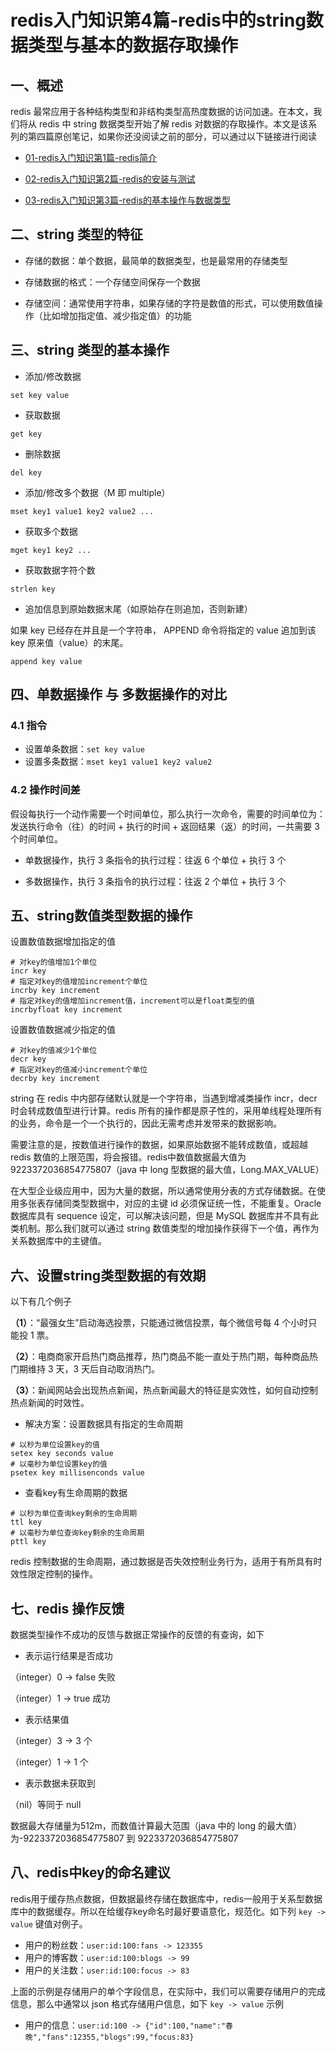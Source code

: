 # redis入门知识第4篇-redis中的string数据类型与基本的数据存取操作

## 一、概述

redis 最常应用于各种结构类型和非结构类型高热度数据的访问加速。在本文，我们将从 redis 中 string 数据类型开始了解 redis 对数据的存取操作。本文是该系列的第四篇原创笔记，如果你还没阅读之前的部分，可以通过以下链接进行阅读

- [01-redis入门知识第1篇-redis简介](https://blog.jkdev.cn/index.php/archives/447/)

- [02-redis入门知识第2篇-redis的安装与测试](https://blog.jkdev.cn/index.php/archives/454/)

- [03-redis入门知识第3篇-redis的基本操作与数据类型](https://blog.jkdev.cn/index.php/archives/455/)

## 二、string 类型的特征

- 存储的数据：单个数据，最简单的数据类型，也是最常用的存储类型

- 存储数据的格式：一个存储空间保存一个数据

- 存储空间：通常使用字符串，如果存储的字符是数值的形式，可以使用数值操作（比如增加指定值、减少指定值）的功能

## 三、string 类型的基本操作

- 添加/修改数据

```shell
set key value
```

- 获取数据

```shell
get key
```

- 删除数据

```shell
del key
```

- 添加/修改多个数据（M 即 multiple）

```shell
mset key1 value1 key2 value2 ...
```

- 获取多个数据

```shell
mget key1 key2 ...
```

- 获取数据字符个数

```shell
strlen key
```

- 追加信息到原始数据末尾（如原始存在则追加，否则新建）

如果 key 已经存在并且是一个字符串， APPEND 命令将指定的 value 追加到该 key 原来值（value）的末尾。

```shell
append key value
```

## 四、单数据操作 与 多数据操作的对比

### 4.1 指令

- 设置单条数据：`set key value`
- 设置多条数据：`mset key1 value1 key2 value2`

### 4.2 操作时间差

假设每执行一个动作需要一个时间单位，那么执行一次命令，需要的时间单位为：发送执行命令（往）的时间 + 执行的时间 + 返回结果（返）的时间，一共需要 3 个时间单位。

- 单数据操作，执行 3 条指令的执行过程：往返 6 个单位 + 执行 3 个

- 多数据操作，执行 3 条指令的执行过程：往返 2 个单位 + 执行 3 个

## 五、string数值类型数据的操作

设置数值数据增加指定的值

```shell
# 对key的值增加1个单位
incr key
# 指定对key的值增加increment个单位
incrby key increment
# 指定对key的值增加increment值，increment可以是float类型的值
incrbyfloat key increment
```

设置数值数据减少指定的值

```shell
# 对key的值减少1个单位
decr key
# 指定对key的值减小increment个单位
decrby key increment
```

string 在 redis 中内部存储默认就是一个字符串，当遇到增减类操作 incr，decr 时会转成数值型进行计算。redis 所有的操作都是原子性的，采用单线程处理所有的业务，命令是一个一个执行的，因此无需考虑并发带来的数据影响。

需要注意的是，按数值进行操作的数据，如果原始数据不能转成数值，或超越 redis 数值的上限范围，将会报错。redis中数值数据最大值为 9223372036854775807（java 中 long 型数据的最大值，Long.MAX_VALUE）

在大型企业级应用中，因为大量的数据，所以通常使用分表的方式存储数据。在使用多张表存储同类型数据中，对应的主键 id 必须保证统一性，不能重复。Oracle 数据库具有 sequence 设定，可以解决该问题，但是 MySQL 数据库并不具有此类机制。那么我们就可以通过 string 数值类型的增加操作获得下一个值，再作为关系数据库中的主键值。

## 六、设置string类型数据的有效期

以下有几个例子

**（1）**：“最强女生”启动海选投票，只能通过微信投票，每个微信号每 4 个小时只能投 1 票。

**（2）**：电商商家开启热门商品推荐，热门商品不能一直处于热门期，每种商品热门期维持 3 天，3 天后自动取消热门。

**（3）**：新闻网站会出现热点新闻，热点新闻最大的特征是实效性，如何自动控制热点新闻的时效性。

- 解决方案：设置数据具有指定的生命周期

```shell
# 以秒为单位设置key的值
setex key seconds value
# 以毫秒为单位设置key的值
psetex key millisenconds value
```

- 查看key有生命周期的数据

```shell
# 以秒为单位查询key剩余的生命周期
ttl key
# 以毫秒为单位查询key剩余的生命周期
pttl key
```

redis 控制数据的生命周期，通过数据是否失效控制业务行为，适用于有所具有时效性限定控制的操作。

## 七、redis 操作反馈

数据类型操作不成功的反馈与数据正常操作的反馈的有查询，如下

- 表示运行结果是否成功

（integer）0 -> false 失败

（integer）1 -> true 成功

- 表示结果值

（integer）3 -> 3 个

（integer）1 -> 1 个

- 表示数据未获取到

（nil）等同于 null

数据最大存储量为512m，而数值计算最大范围（java 中的 long 的最大值）为-9223372036854775807 到 9223372036854775807

## 八、redis中key的命名建议

redis用于缓存热点数据，但数据最终存储在数据库中，redis一般用于关系型数据库中的数据缓存。所以在给缓存key命名时最好要语意化，规范化。如下列 `key -> value` 键值对例子。

- 用户的粉丝数：`user:id:100:fans -> 123355`
- 用户的博客数：`user:id:100:blogs -> 99`
- 用户的关注数：`user:id:100:focus -> 83`

上面的示例是存储用户的单个字段信息，在实际中，我们可以需要存储用户的完成信息，那么中通常以 json 格式存储用户信息，如下 `key -> value` 示例

- 用户的信息：`user:id:100 -> {"id":100,"name":"春晚","fans":12355,"blogs":99,"focus:83}`
